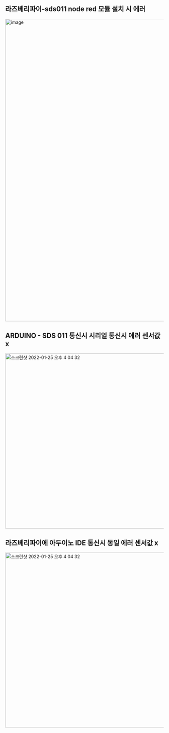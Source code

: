 ## 라즈베리파이-sds011 node red 모듈 설치 시 에러 

<img width="957" alt="image" src="https://user-images.githubusercontent.com/68101034/151233109-8f378cb1-13fc-4236-aac7-0a85d338ae09.png">

## ARDUINO - SDS 011 통신시  시리얼 통신시 에러 센서값 x 
<img width="554" alt="스크린샷 2022-01-25 오후 4 04 32" src="https://user-images.githubusercontent.com/68101034/151233444-27c53eea-9dea-40d1-87d3-b65a669b44c4.png">


## 라즈베리파이에 아두이노 IDE 통신시 동일 에러 센서값 x
<img width="554" alt="스크린샷 2022-01-25 오후 4 04 32" src="https://user-images.githubusercontent.com/68101034/151233436-e1e2b176-75fb-491b-82e4-95d87eb4539c.png">
